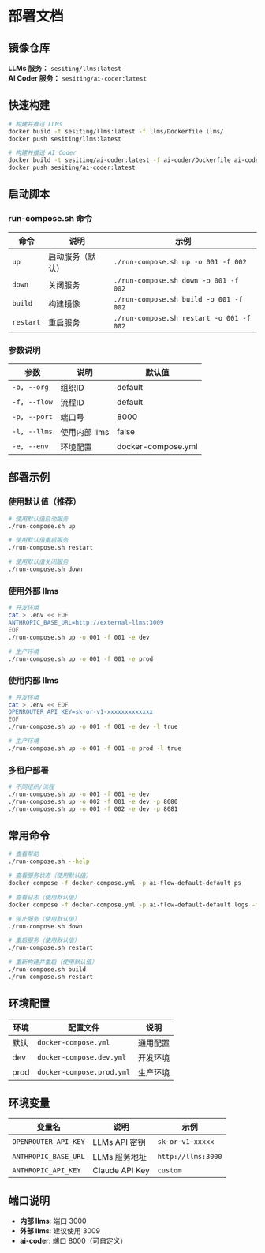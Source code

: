 # 部署文档

## 镜像仓库

**LLMs 服务：** `sesiting/llms:latest`  
**AI Coder 服务：** `sesiting/ai-coder:latest`

## 快速构建

```bash
# 构建并推送 LLMs
docker build -t sesiting/llms:latest -f llms/Dockerfile llms/
docker push sesiting/llms:latest

# 构建并推送 AI Coder
docker build -t sesiting/ai-coder:latest -f ai-coder/Dockerfile ai-coder/
docker push sesiting/ai-coder:latest
```

## 启动脚本

### run-compose.sh 命令

| 命令 | 说明 | 示例 |
|------|------|------|
| `up` | 启动服务（默认） | `./run-compose.sh up -o 001 -f 002` |
| `down` | 关闭服务 | `./run-compose.sh down -o 001 -f 002` |
| `build` | 构建镜像 | `./run-compose.sh build -o 001 -f 002` |
| `restart` | 重启服务 | `./run-compose.sh restart -o 001 -f 002` |

### 参数说明

| 参数 | 说明 | 默认值 |
|------|------|--------|
| `-o, --org` | 组织ID | default |
| `-f, --flow` | 流程ID | default |
| `-p, --port` | 端口号 | 8000 |
| `-l, --llms` | 使用内部 llms | false |
| `-e, --env` | 环境配置 | docker-compose.yml |

## 部署示例

### 使用默认值（推荐）
```bash
# 使用默认值启动服务
./run-compose.sh up

# 使用默认值重启服务
./run-compose.sh restart

# 使用默认值关闭服务
./run-compose.sh down
```

### 使用外部 llms
```bash
# 开发环境
cat > .env << EOF
ANTHROPIC_BASE_URL=http://external-llms:3009
EOF
./run-compose.sh up -o 001 -f 001 -e dev

# 生产环境
./run-compose.sh up -o 001 -f 001 -e prod
```

### 使用内部 llms
```bash
# 开发环境
cat > .env << EOF
OPENROUTER_API_KEY=sk-or-v1-xxxxxxxxxxxxx
EOF
./run-compose.sh up -o 001 -f 001 -e dev -l true

# 生产环境
./run-compose.sh up -o 001 -f 001 -e prod -l true
```

### 多租户部署
```bash
# 不同组织/流程
./run-compose.sh up -o 001 -f 001 -e dev
./run-compose.sh up -o 002 -f 001 -e dev -p 8080
./run-compose.sh up -o 001 -f 002 -e dev -p 8081
```

## 常用命令

```bash
# 查看帮助
./run-compose.sh --help

# 查看服务状态（使用默认值）
docker compose -f docker-compose.yml -p ai-flow-default-default ps

# 查看日志（使用默认值）
docker compose -f docker-compose.yml -p ai-flow-default-default logs -f

# 停止服务（使用默认值）
./run-compose.sh down

# 重启服务（使用默认值）
./run-compose.sh restart

# 重新构建并重启（使用默认值）
./run-compose.sh build
./run-compose.sh restart
```

## 环境配置

| 环境 | 配置文件 | 说明 |
|------|----------|------|
| 默认 | `docker-compose.yml` | 通用配置 |
| dev | `docker-compose.dev.yml` | 开发环境 |
| prod | `docker-compose.prod.yml` | 生产环境 |

## 环境变量

| 变量名 | 说明 | 示例 |
|--------|------|------|
| `OPENROUTER_API_KEY` | LLMs API 密钥 | `sk-or-v1-xxxxx` |
| `ANTHROPIC_BASE_URL` | LLMs 服务地址 | `http://llms:3000` |
| `ANTHROPIC_API_KEY` | Claude API Key | `custom` |

## 端口说明

- **内部 llms**: 端口 3000
- **外部 llms**: 建议使用 3009
- **ai-coder**: 端口 8000（可自定义）